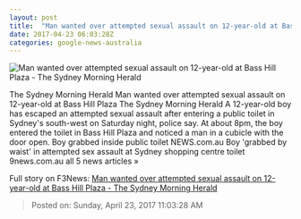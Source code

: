 ```yaml
---
layout: post
title:  "Man wanted over attempted sexual assault on 12-year-old at Bass Hill Plaza - The Sydney Morning Herald"
date: 2017-04-23 06:03:28Z
categories: google-news-australia
---
```


![Man wanted over attempted sexual assault on 12-year-old at Bass Hill Plaza - The Sydney Morning Herald](http://www.smh.com.au/content/dam/images/g/v/q/o/9/r/image.related.articleLeadwide.620x349.gvqomt.png/1492935113954.jpg)

The Sydney Morning Herald Man wanted over attempted sexual assault on 12-year-old at Bass Hill Plaza The Sydney Morning Herald A 12-year-old boy has escaped an attempted sexual assault after entering a public toilet in Sydney's south-west on Saturday night, police say. At about 8pm, the boy entered the toilet in Bass Hill Plaza and noticed a man in a cubicle with the door open. Boy grabbed inside public toilet NEWS.com.au Boy 'grabbed by waist' in attempted sex assault at Sydney shopping centre toilet 9news.com.au all 5 news articles »


Full story on F3News: [Man wanted over attempted sexual assault on 12-year-old at Bass Hill Plaza - The Sydney Morning Herald](http://www.f3nws.com/n/RfyjJG)

> Posted on: Sunday, April 23, 2017 11:03:28 AM
